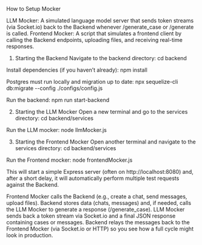 How to Setup Mocker 

LLM Mocker: A simulated language model server that sends token streams (via Socket.io) back to the Backend whenever /generate_case or /generate is called.
Frontend Mocker: A script that simulates a frontend client by calling the Backend endpoints, uploading files, and receiving real-time responses.

1. Starting the Backend
Navigate to the backend directory:
cd backend

Install dependencies (if you haven’t already):
npm install

Postgres must run locally and migration up to date: npx sequelize-cli db:migrate --config ./configs/config.js


Run the backend:
npm run start-backend

2. Starting the LLM Mocker
Open a new terminal and go to the services directory:
cd backend/services

Run the LLM mocker:
node llmMocker.js

3. Starting the Frontend Mocker
Open another terminal and navigate to the services directory:
cd backend/services

Run the Frontend mocker:
node frontendMocker.js

This will start a simple Express server (often on http://localhost:8080) and, after a short delay, it will automatically perform multiple test requests against the Backend. 

Frontend Mocker calls the Backend (e.g., create a chat, send messages, upload files).
Backend stores data (chats, messages) and, if needed, calls the LLM Mocker to generate a response (/generate_case).
LLM Mocker sends back a token stream via Socket.io and a final JSON response containing cases or messages.
Backend relays the messages back to the Frontend Mocker (via Socket.io or HTTP) so you see how a full cycle might look in production.
